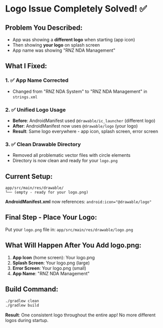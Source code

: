# Logo Issue Completely Solved! ✅

## Problem You Described:
- App was showing a **different logo** when starting (app icon)
- Then showing **your logo** on splash screen
- App name was showing "RNZ NDA Management"

## What I Fixed:

### 1. ✅ App Name Corrected
- Changed from "RNZ NDA System" to "RNZ NDA Management" in `strings.xml`

### 2. ✅ Unified Logo Usage  
- **Before**: AndroidManifest used `@drawable/ic_launcher` (different logo)
- **After**: AndroidManifest now uses `@drawable/logo` (your logo)
- **Result**: Same logo everywhere - app icon, splash screen, error screen

### 3. ✅ Clean Drawable Directory
- Removed all problematic vector files with circle elements
- Directory is now clean and ready for your `logo.png`

## Current Setup:

```
app/src/main/res/drawable/
└── (empty - ready for your logo.png)
```

**AndroidManifest.xml** now references: `android:icon="@drawable/logo"`

## Final Step - Place Your Logo:

Put your `logo.png` file in: `app/src/main/res/drawable/logo.png`

## What Will Happen After You Add logo.png:

1. **App Icon** (home screen): Your logo.png
2. **Splash Screen**: Your logo.png (large)  
3. **Error Screen**: Your logo.png (small)
4. **App Name**: "RNZ NDA Management"

## Build Command:
```bash
./gradlew clean
./gradlew build
```

**Result**: One consistent logo throughout the entire app! No more different logos during startup.
